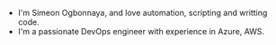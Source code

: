 - I'm Simeon Ogbonnaya, and love automation, scripting and writting code.
- I'm a passionate DevOps engineer with experience in Azure, AWS.
